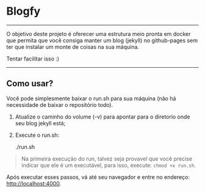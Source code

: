 # Blogfy

-------

O objetivo deste projeto é oferecer uma estrutura meio pronta em docker que permita que você consiga manter um blog (jekyll) no github-pages sem ter que instalar um monte de coisas na sua máquina.

Tentar facilitar isso :)

-------

## Como usar?

Você pode simplesmente baixar o run.sh para sua máquina (não há necessidade de baixar o repositório todo).

1. Atualize o caminho do volume (-v) para apontar para o diretorio onde seu blog jekyll está;
2. Execute o run.sh:


    ./run.sh


> Na primeira execução do run, talvez seja provavel que você precise indicar que ele é um executável, para isso, execute: `chmod +x run.sh`.

Após executar esses passos, vá até seu navegador e entre no endereço: [http://localhost:4000](http://localhost:4000).
